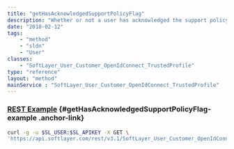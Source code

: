 ```yaml
---
title: "getHasAcknowledgedSupportPolicyFlag"
description: "Whether or not a user has acknowledged the support policy."
date: "2018-02-12"
tags:
    - "method"
    - "sldn"
    - "User"
classes:
    - "SoftLayer_User_Customer_OpenIdConnect_TrustedProfile"
type: "reference"
layout: "method"
mainService : "SoftLayer_User_Customer_OpenIdConnect_TrustedProfile"
---
```


### [REST Example](#getHasAcknowledgedSupportPolicyFlag-example) <a href="/article/rest/"><i class="fas fa-question"></i></a> {#getHasAcknowledgedSupportPolicyFlag-example .anchor-link} 
```bash
curl -g -u $SL_USER:$SL_APIKEY -X GET \
'https://api.softlayer.com/rest/v3.1/SoftLayer_User_Customer_OpenIdConnect_TrustedProfile/{SoftLayer_User_Customer_OpenIdConnect_TrustedProfileID}/getHasAcknowledgedSupportPolicyFlag'
```

